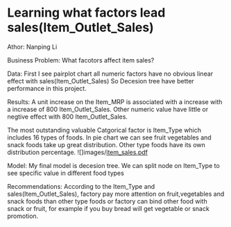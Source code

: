 # Learning what factors lead sales(Item_Outlet_Sales)
Athor: Nanping Li

Business Problem:
What facotors affect item sales?

Data:
First I see pairplot chart all numeric factors have no obvious linear effect with sales(Item_Outlet_Sales)
So Decesion tree have better performance in this project.

Results:
A unit increase on the Item_MRP is associated with a increase with a increase of 800 Item_Outlet_Sales.
Other numeric value have little or negtive effect with 800 Item_Outlet_Sales.

The most outstanding valuable Catgorical factor is Item_Type which includes 16 types of foods. 
In pie chart we can see fruit vegetables and snack foods take up great distribution. Other type foods have 
its own distribution percentage. 
![]images/[item_sales.pdf](https://github.com/pingli10/project-1-final-/files/9221721/item_sales.pdf)








Model:
My final model is decesion tree.
We can split node on Item_Type to see specific value in different food types

Recommendations:
According to the Item_Type and sales(Item_Outlet_Sales), factory pay more attention on fruit,vegetables and snack foods
than other type foods or factory can bind other food with snack or fruit, for example if you buy bread will get vegetable or snack promotion.


